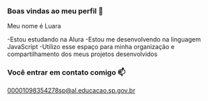 ### Boas vindas ao meu perfil 💙

Meu nome é Luara

-Estou estudando na Alura
-Estou me desenvolvendo na linguagem JavaScript
-Utilizo esse espaço para minha organização e compartilhamento dos meus projetos desenvolvidos 

### Você entrar em contato comigo 📫

00001098354278sp@al.educacao.sp.gov.br
